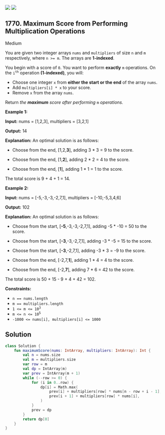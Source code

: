[![](https://img.shields.io/github/stars/javadev/LeetCode-in-Kotlin?label=Stars&style=flat-square)](https://github.com/javadev/LeetCode-in-Kotlin)
[![](https://img.shields.io/github/forks/javadev/LeetCode-in-Kotlin?label=Fork%20me%20on%20GitHub%20&style=flat-square)](https://github.com/javadev/LeetCode-in-Kotlin/fork)

## 1770\. Maximum Score from Performing Multiplication Operations

Medium

You are given two integer arrays `nums` and `multipliers` of size `n` and `m` respectively, where `n >= m`. The arrays are **1-indexed**.

You begin with a score of `0`. You want to perform **exactly** `m` operations. On the <code>i<sup>th</sup></code> operation **(1-indexed)**, you will:

*   Choose one integer `x` from **either the start or the end** of the array `nums`.
*   Add `multipliers[i] * x` to your score.
*   Remove `x` from the array `nums`.

Return _the **maximum** score after performing_ `m` _operations._

**Example 1:**

**Input:** nums = [1,2,3], multipliers = [3,2,1]

**Output:** 14

**Explanation:** An optimal solution is as follows: 

- Choose from the end, [1,2,**3**], adding 3 \* 3 = 9 to the score. 

- Choose from the end, [1,**2**], adding 2 \* 2 = 4 to the score. 

- Choose from the end, [**1**], adding 1 \* 1 = 1 to the score. 
  
The total score is 9 + 4 + 1 = 14.

**Example 2:**

**Input:** nums = [-5,-3,-3,-2,7,1], multipliers = [-10,-5,3,4,6]

**Output:** 102

**Explanation:** An optimal solution is as follows: 

- Choose from the start, [**\-5**,-3,-3,-2,7,1], adding -5 \* -10 = 50 to the score. 

- Choose from the start, [**\-3**,-3,-2,7,1], adding -3 \* -5 = 15 to the score. 

- Choose from the start, [**\-3**,-2,7,1], adding -3 \* 3 = -9 to the score. 

- Choose from the end, [-2,7,**1**], adding 1 \* 4 = 4 to the score. 

- Choose from the end, [-2,**7**], adding 7 \* 6 = 42 to the score. 
  
The total score is 50 + 15 - 9 + 4 + 42 = 102.

**Constraints:**

*   `n == nums.length`
*   `m == multipliers.length`
*   <code>1 <= m <= 10<sup>3</sup></code>
*   <code>m <= n <= 10<sup>5</sup></code>
*   `-1000 <= nums[i], multipliers[i] <= 1000`

## Solution

```kotlin
class Solution {
    fun maximumScore(nums: IntArray, multipliers: IntArray): Int {
        val n = nums.size
        val m = multipliers.size
        var row = m
        val dp = IntArray(m)
        var prev = IntArray(m + 1)
        while (--row >= 0) {
            for (i in 0..row) {
                dp[i] = Math.max(
                    prev[i] + multipliers[row] * nums[n - row + i - 1],
                    prev[i + 1] + multipliers[row] * nums[i],
                )
            }
            prev = dp
        }
        return dp[0]
    }
}
```